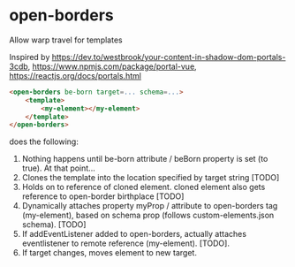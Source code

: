 # open-borders
Allow warp travel for templates

Inspired by https://dev.to/westbrook/your-content-in-shadow-dom-portals-3cdb, https://www.npmjs.com/package/portal-vue, https://reactjs.org/docs/portals.html

```html
<open-borders be-born target=... schema=...>
    <template>
        <my-element></my-element>
    </template>
</open-borders>
```

does the following:

1.  Nothing happens until be-born attribute / beBorn property is set (to true).  At that point...
2.  Clones the template into the location specified by target string [TODO]
3.  Holds on to reference of cloned element.  cloned element also gets reference to open-border birthplace [TODO]
4.  Dynamically attaches property myProp / attribute to open-borders tag (my-element), based on schema prop (follows custom-elements.json schema). [TODO]
5.  If addEventListener added to open-borders, actually attaches eventlistener to remote reference (my-element). [TODO].
6.  If target changes, moves element to new target.
